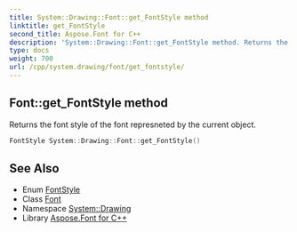 ```yaml
---
title: System::Drawing::Font::get_FontStyle method
linktitle: get_FontStyle
second_title: Aspose.Font for C++
description: 'System::Drawing::Font::get_FontStyle method. Returns the font style of the font represneted by the current object in C++.'
type: docs
weight: 700
url: /cpp/system.drawing/font/get_fontstyle/
---
```

## Font::get_FontStyle method


Returns the font style of the font represneted by the current object.

```cpp
FontStyle System::Drawing::Font::get_FontStyle()
```

## See Also

* Enum [FontStyle](../../fontstyle/)
* Class [Font](../)
* Namespace [System::Drawing](../../)
* Library [Aspose.Font for C++](../../../)
